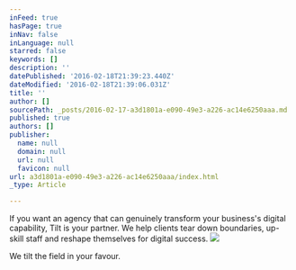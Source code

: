 ```yaml
---
inFeed: true
hasPage: true
inNav: false
inLanguage: null
starred: false
keywords: []
description: ''
datePublished: '2016-02-18T21:39:23.440Z'
dateModified: '2016-02-18T21:39:06.031Z'
title: ''
author: []
sourcePath: _posts/2016-02-17-a3d1801a-e090-49e3-a226-ac14e6250aaa.md
published: true
authors: []
publisher:
  name: null
  domain: null
  url: null
  favicon: null
url: a3d1801a-e090-49e3-a226-ac14e6250aaa/index.html
_type: Article

---
```

If you want an agency that can genuinely transform your business's digital capability, Tilt is your partner. We help clients tear down boundaries, up-skill staff and reshape themselves for digital success.
![](https://the-grid-user-content.s3-us-west-2.amazonaws.com/849736b9-de76-4526-916b-6e03f68478ac.jpg)

We tilt the field in your favour.